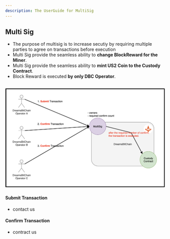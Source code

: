 ```yaml
---
description: The UserGuide for MultiSig
---
```


## Multi Sig
- The purpose of multisig is to increase secutiy by requiring multiple parties to agree on transactions before execution
- Multi Sig provide the seamless ability to **change BlockReward for the Miner**.
- Multi Sig provide the seamless ability to **mint US2 Coin to the Custody Contract**.
- Block Reward is executed **by only DBC Operator**.
  <br/>


![MultiSigSystem](../resources/image/multisig-system.png)
- 

#### Submit Transaction
- contact us

#### Confirm Transaction
- contract us